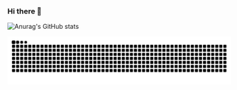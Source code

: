 ### Hi there 👋

![Anurag's GitHub stats](https://github-readme-stats.vercel.app/api?wjdalsths=anuraghazra&show_icons=true&theme=radical)


![snake gif](https://github.com/wjdalsths/wjdalsths/blob/output/github-contribution-grid-snake.svg)
